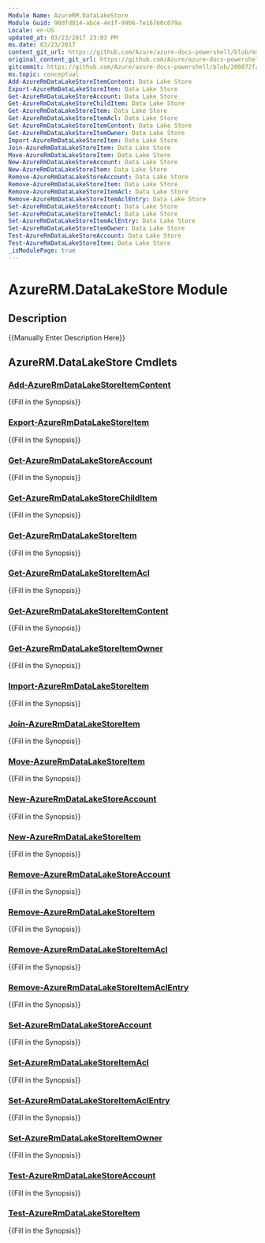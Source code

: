 ```yaml
---
Module Name: AzureRM.DataLakeStore
Module Guid: 90dfd814-abce-4e1f-99b6-fe16760c079a
Locale: en-US
updated_at: 03/23/2017 23:03 PM
ms.date: 03/23/2017
content_git_url: https://github.com/Azure/azure-docs-powershell/blob/master/azureps-cmdlets-docs/ResourceManager/AzureRM.DataLakeStore/v1.0.4.3/AzureRM.DataLakeStore.md
original_content_git_url: https://github.com/Azure/azure-docs-powershell/blob/master/azureps-cmdlets-docs/ResourceManager/AzureRM.DataLakeStore/v1.0.4.3/AzureRM.DataLakeStore.md
gitcommit: https://github.com/Azure/azure-docs-powershell/blob/280872fa529e03be2466fa2252957a2060a9dfe4
ms.topic: conceptual
Add-AzureRmDataLakeStoreItemContent: Data Lake Store
Export-AzureRmDataLakeStoreItem: Data Lake Store
Get-AzureRmDataLakeStoreAccount: Data Lake Store
Get-AzureRmDataLakeStoreChildItem: Data Lake Store
Get-AzureRmDataLakeStoreItem: Data Lake Store
Get-AzureRmDataLakeStoreItemAcl: Data Lake Store
Get-AzureRmDataLakeStoreItemContent: Data Lake Store
Get-AzureRmDataLakeStoreItemOwner: Data Lake Store
Import-AzureRmDataLakeStoreItem: Data Lake Store
Join-AzureRmDataLakeStoreItem: Data Lake Store
Move-AzureRmDataLakeStoreItem: Data Lake Store
New-AzureRmDataLakeStoreAccount: Data Lake Store
New-AzureRmDataLakeStoreItem: Data Lake Store
Remove-AzureRmDataLakeStoreAccount: Data Lake Store
Remove-AzureRmDataLakeStoreItem: Data Lake Store
Remove-AzureRmDataLakeStoreItemAcl: Data Lake Store
Remove-AzureRmDataLakeStoreItemAclEntry: Data Lake Store
Set-AzureRmDataLakeStoreAccount: Data Lake Store
Set-AzureRmDataLakeStoreItemAcl: Data Lake Store
Set-AzureRmDataLakeStoreItemAclEntry: Data Lake Store
Set-AzureRmDataLakeStoreItemOwner: Data Lake Store
Test-AzureRmDataLakeStoreAccount: Data Lake Store
Test-AzureRmDataLakeStoreItem: Data Lake Store
_isModulePage: true
---
```


# AzureRM.DataLakeStore Module
## Description
{{Manually Enter Description Here}}

## AzureRM.DataLakeStore Cmdlets
### [Add-AzureRmDataLakeStoreItemContent](Add-AzureRmDataLakeStoreItemContent.md)
{{Fill in the Synopsis}}

### [Export-AzureRmDataLakeStoreItem](Export-AzureRmDataLakeStoreItem.md)
{{Fill in the Synopsis}}

### [Get-AzureRmDataLakeStoreAccount](Get-AzureRmDataLakeStoreAccount.md)
{{Fill in the Synopsis}}

### [Get-AzureRmDataLakeStoreChildItem](Get-AzureRmDataLakeStoreChildItem.md)
{{Fill in the Synopsis}}

### [Get-AzureRmDataLakeStoreItem](Get-AzureRmDataLakeStoreItem.md)
{{Fill in the Synopsis}}

### [Get-AzureRmDataLakeStoreItemAcl](Get-AzureRmDataLakeStoreItemAcl.md)
{{Fill in the Synopsis}}

### [Get-AzureRmDataLakeStoreItemContent](Get-AzureRmDataLakeStoreItemContent.md)
{{Fill in the Synopsis}}

### [Get-AzureRmDataLakeStoreItemOwner](Get-AzureRmDataLakeStoreItemOwner.md)
{{Fill in the Synopsis}}

### [Import-AzureRmDataLakeStoreItem](Import-AzureRmDataLakeStoreItem.md)
{{Fill in the Synopsis}}

### [Join-AzureRmDataLakeStoreItem](Join-AzureRmDataLakeStoreItem.md)
{{Fill in the Synopsis}}

### [Move-AzureRmDataLakeStoreItem](Move-AzureRmDataLakeStoreItem.md)
{{Fill in the Synopsis}}

### [New-AzureRmDataLakeStoreAccount](New-AzureRmDataLakeStoreAccount.md)
{{Fill in the Synopsis}}

### [New-AzureRmDataLakeStoreItem](New-AzureRmDataLakeStoreItem.md)
{{Fill in the Synopsis}}

### [Remove-AzureRmDataLakeStoreAccount](Remove-AzureRmDataLakeStoreAccount.md)
{{Fill in the Synopsis}}

### [Remove-AzureRmDataLakeStoreItem](Remove-AzureRmDataLakeStoreItem.md)
{{Fill in the Synopsis}}

### [Remove-AzureRmDataLakeStoreItemAcl](Remove-AzureRmDataLakeStoreItemAcl.md)
{{Fill in the Synopsis}}

### [Remove-AzureRmDataLakeStoreItemAclEntry](Remove-AzureRmDataLakeStoreItemAclEntry.md)
{{Fill in the Synopsis}}

### [Set-AzureRmDataLakeStoreAccount](Set-AzureRmDataLakeStoreAccount.md)
{{Fill in the Synopsis}}

### [Set-AzureRmDataLakeStoreItemAcl](Set-AzureRmDataLakeStoreItemAcl.md)
{{Fill in the Synopsis}}

### [Set-AzureRmDataLakeStoreItemAclEntry](Set-AzureRmDataLakeStoreItemAclEntry.md)
{{Fill in the Synopsis}}

### [Set-AzureRmDataLakeStoreItemOwner](Set-AzureRmDataLakeStoreItemOwner.md)
{{Fill in the Synopsis}}

### [Test-AzureRmDataLakeStoreAccount](Test-AzureRmDataLakeStoreAccount.md)
{{Fill in the Synopsis}}

### [Test-AzureRmDataLakeStoreItem](Test-AzureRmDataLakeStoreItem.md)
{{Fill in the Synopsis}}

